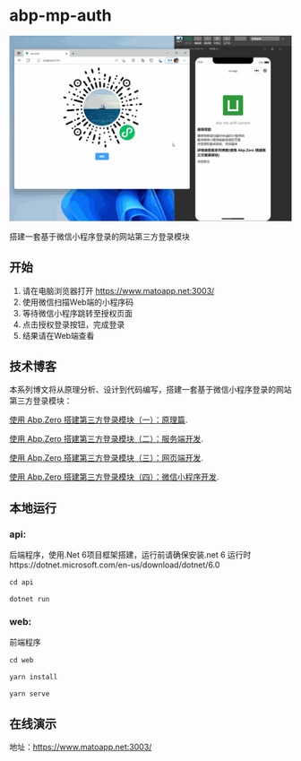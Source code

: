 # abp-mp-auth

![glimpse](https://raw.githubusercontent.com/jevonsflash/abp-mp-auth/master/assets/glimpse.gif)


搭建一套基于微信小程序登录的网站第三方登录模块


## 开始

1. 请在电脑浏览器打开 https://www.matoapp.net:3003/
2. 使用微信扫描Web端的小程序码
3. 等待微信小程序跳转至授权页面
4. 点击授权登录按钮，完成登录
5. 结果请在Web端查看



## 技术博客 

本系列博文将从原理分析、设计到代码编写，搭建一套基于微信小程序登录的网站第三方登录模块：

[使用 Abp.Zero 搭建第三方登录模块（一）：原理篇](https://blog.csdn.net/jevonsflash/article/details/125432269).

[使用 Abp.Zero 搭建第三方登录模块（二）：服务端开发](https://blog.csdn.net/jevonsflash/article/details/125441074).

[使用 Abp.Zero 搭建第三方登录模块（三）：网页端开发](https://blog.csdn.net/jevonsflash/article/details/125870551).

[使用 Abp.Zero 搭建第三方登录模块（四）：微信小程序开发](https://blog.csdn.net/jevonsflash/article/details/125872614).

## 本地运行

### api:

后端程序，使用.Net 6项目框架搭建，运行前请确保安装.net 6 运行时https://dotnet.microsoft.com/en-us/download/dotnet/6.0

```
cd api
```
```
dotnet run
```

### web:

前端程序

```
cd web
```
```
yarn install
```
```
yarn serve
```
## 在线演示

地址：https://www.matoapp.net:3003/
